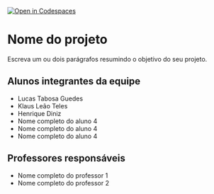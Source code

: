 [![Open in Codespaces](https://classroom.github.com/assets/launch-codespace-f4981d0f882b2a3f0472912d15f9806d57e124e0fc890972558857b51b24a6f9.svg)](https://classroom.github.com/open-in-codespaces?assignment_repo_id=10490001)
# Nome do projeto
Escreva um ou dois parágrafos resumindo o objetivo do seu projeto.

## Alunos integrantes da equipe

* Lucas Tabosa Guedes
* Klaus Leão Teles
* Henrique Diniz
* Nome completo do aluno 4
* Nome completo do aluno 4
* Nome completo do aluno 4

## Professores responsáveis

* Nome completo do professor 1
* Nome completo do professor 2

